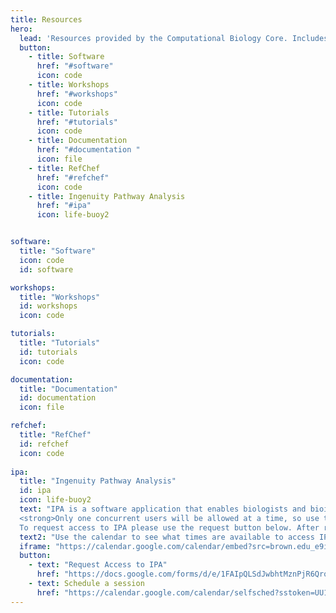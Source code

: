 ```yaml
---
title: Resources
hero:
  lead: 'Resources provided by the Computational Biology Core. Includes database subscriptions and licenses. Additionally, we provide various open source software, workshops, and tutorials in Bioinformatics and Data Science.'
  button:
    - title: Software
      href: "#software"
      icon: code
    - title: Workshops
      href: "#workshops"
      icon: code
    - title: Tutorials
      href: "#tutorials"
      icon: code
    - title: Documentation
      href: "#documentation "
      icon: file
    - title: RefChef
      href: "#refchef"
      icon: code
    - title: Ingenuity Pathway Analysis
      href: "#ipa"
      icon: life-buoy2


software:
  title: "Software"
  icon: code
  id: software

workshops:
  title: "Workshops"
  id: workshops
  icon: code

tutorials:
  title: "Tutorials"
  id: tutorials
  icon: code

documentation:
  title: "Documentation"
  id: documentation
  icon: file

refchef:
  title: "RefChef"
  id: refchef
  icon: code
  
ipa:
  title: "Ingenuity Pathway Analysis"
  id: ipa
  icon: life-buoy2
  text: "IPA is a software application that enables biologists and bioinformaticians to identify the biological mechanisms, pathways, and functions most relevant to their experimental datasets or genes of interest. It allows researchers to graphically view, analyze, and query data in a comprehensive and seamless manner to understand molecular interactions, biological functions and disease on multiple levels. For more details go to qiagen IPA website and also access their webinars. Access to IPA free for the entire Brown community through September 2019.<br><br>
  <strong>Only one concurrent users will be allowed at a time, so use the scheduler below to reserve analysis time.</strong><br><br>
  To request access to IPA please use the request button below. After registration, Ingenuity Systems will send each registrant, via e-mail, their individual password and login instructions. Please note, the first time you login to your IPA account, it may take a few minutes to load the application. Additionally, please disable all pop-up blockers prior to signing in as they may prevent the application from loading."
  text2: "Use the calendar to see what times are available to access IPA. Click below to schedule your IPA session or to request access. Please restrict yourself to at most **two consecutive slots** for any given time."
  iframe: "https://calendar.google.com/calendar/embed?src=brown.edu_e9ihnmpmjbldkcpvmralir6578%40group.calendar.google.com&amp;ctz=America/New_York"
  button:
    - text: "Request Access to IPA"
      href: "https://docs.google.com/forms/d/e/1FAIpQLSdJwbhtMznPjR6QrobBG1u-n3AMLnWdigN-NqFepsC7gbb2tw/viewform"
    - text: Schedule a session
      href: "https://calendar.google.com/calendar/selfsched?sstoken=UU1LVEFXbXNUZTUtfGRlZmF1bHR8OGM1ZTZjYTg1YjYyNjZiMjVhZDNjNGM2YjQ0MTVlNzQ"
---
```

